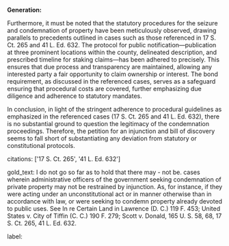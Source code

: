 **Generation:**

Furthermore, it must be noted that the statutory procedures for the seizure and condemnation of property have been meticulously observed, drawing parallels to precedents outlined in cases such as those referenced in 17 S. Ct. 265 and 41 L. Ed. 632. The protocol for public notification—publication at three prominent locations within the county, delineated description, and prescribed timeline for staking claims—has been adhered to precisely. This ensures that due process and transparency are maintained, allowing any interested party a fair opportunity to claim ownership or interest. The bond requirement, as discussed in the referenced cases, serves as a safeguard ensuring that procedural costs are covered, further emphasizing due diligence and adherence to statutory mandates. 

In conclusion, in light of the stringent adherence to procedural guidelines as emphasized in the referenced cases (17 S. Ct. 265 and 41 L. Ed. 632), there is no substantial ground to question the legitimacy of the condemnation proceedings. Therefore, the petition for an injunction and bill of discovery seems to fall short of substantiating any deviation from statutory or constitutional protocols.

citations: ['17 S. Ct. 265', '41 L. Ed. 632']

gold_text: I do not go so far as to hold that there may - not be. cases wherein administrative officers of the government seeking condemnation of private property may not be restrained by injunction. As, for instance, if they were acting under an unconstitutional act or in manner otherwise than in accordance with law, or were seeking to condemn property already devoted to public uses. See In re Certain Land in Lawrence (D. C.) 119 F. 453; United States v. City of Tiffin (C. C.) 190 F. 279; Scott v. Donald, 165 U. S. 58, 68, 17 S. Ct. 265, 41 L. Ed. 632.

label: 